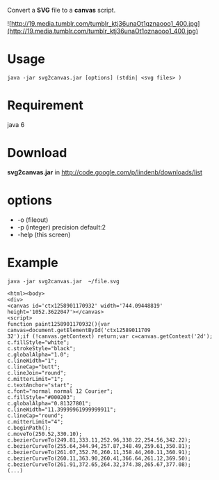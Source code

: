 Convert a **SVG** file to a **canvas** script.

![http://19.media.tumblr.com/tumblr_ktj36unaOt1qznaooo1_400.jpg](http://19.media.tumblr.com/tumblr_ktj36unaOt1qznaooo1_400.jpg)

# Usage #
```
java -jar svg2canvas.jar [options] (stdin| <svg files> )
```
# Requirement #
java 6
# Download #
**svg2canvas.jar** in http://code.google.com/p/lindenb/downloads/list
# options #
  * -o (fileout)
  * -p (integer) precision default:2
  * -help (this screen)

# Example #
```
java -jar svg2canvas.jar  ~/file.svg 

<html><body>
<div>
<canvas id='ctx1258901170932' width='744.09448819' height='1052.3622047'></canvas>
<script>
function paint1258901170932(){var canvas=document.getElementById('ctx12589011709
32');if (!canvas.getContext) return;var c=canvas.getContext('2d');
c.fillStyle="white";
c.strokeStyle="black";
c.globalAlpha="1.0";
c.lineWidth="1";
c.lineCap="butt";
c.lineJoin="round";
c.mitterLimit="1";
c.textAnchor="start";
c.font="normal normal 12 Courier";
c.fillStyle="#000203";
c.globalAlpha="0.81327801";
c.lineWidth="11.39999961999999911";
c.lineCap="round";
c.mitterLimit="4";
c.beginPath();
c.moveTo(250.52,330.10);
c.bezierCurveTo(249.81,333.11,252.96,338.22,254.56,342.22);
c.bezierCurveTo(255.64,344.94,257.87,348.49,259.61,350.81);
c.bezierCurveTo(261.07,352.76,260.11,358.44,260.11,360.91);
c.bezierCurveTo(260.11,363.90,260.41,366.64,261.12,369.50);
c.bezierCurveTo(261.91,372.65,264.32,374.38,265.67,377.08);
(...)
```